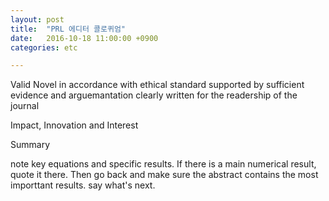 ```yaml
---
layout: post
title:  "PRL 에디터 콜로퀴엄"
date:   2016-10-18 11:00:00 +0900
categories: etc

---
```



Valid
Novel
in accordance with ethical standard
supported by sufficient evidence and arguemantation
clearly written for the readership of the journal

Impact, Innovation and Interest

Summary

note key equations and specific results. If there is a main numerical result, quote it there. Then go back and make sure the abstract contains the most importtant results. say what's next.
